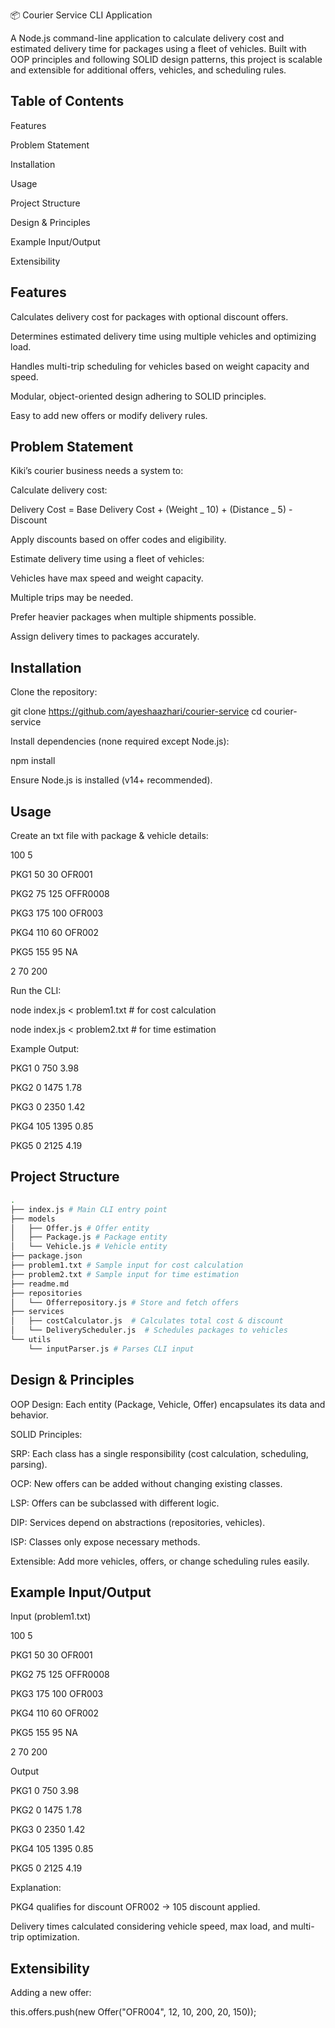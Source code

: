 📦 Courier Service CLI Application

A Node.js command-line application to calculate delivery cost and estimated delivery time for packages using a fleet of vehicles. Built with OOP principles and following SOLID design patterns, this project is scalable and extensible for additional offers, vehicles, and scheduling rules.

## Table of Contents

Features

Problem Statement

Installation

Usage

Project Structure

Design & Principles

Example Input/Output

Extensibility

## Features

Calculates delivery cost for packages with optional discount offers.

Determines estimated delivery time using multiple vehicles and optimizing load.

Handles multi-trip scheduling for vehicles based on weight capacity and speed.

Modular, object-oriented design adhering to SOLID principles.

Easy to add new offers or modify delivery rules.

## Problem Statement

Kiki’s courier business needs a system to:

Calculate delivery cost:

Delivery Cost = Base Delivery Cost + (Weight _ 10) + (Distance _ 5) - Discount

Apply discounts based on offer codes and eligibility.

Estimate delivery time using a fleet of vehicles:

Vehicles have max speed and weight capacity.

Multiple trips may be needed.

Prefer heavier packages when multiple shipments possible.

Assign delivery times to packages accurately.

## Installation

Clone the repository:


git clone https://github.com/ayeshaazhari/courier-service
cd courier-service

Install dependencies (none required except Node.js):

npm install

Ensure Node.js is installed (v14+ recommended).

## Usage

Create an txt file with package & vehicle details:

100 5

PKG1 50 30 OFR001

PKG2 75 125 OFFR0008

PKG3 175 100 OFR003

PKG4 110 60 OFR002

PKG5 155 95 NA

2 70 200

Run the CLI:

node index.js < problem1.txt  # for cost calculation

node index.js < problem2.txt  # for time estimation

Example Output:

PKG1 0 750 3.98

PKG2 0 1475 1.78

PKG3 0 2350 1.42

PKG4 105 1395 0.85

PKG5 0 2125 4.19

## Project Structure
```bash
.
├── index.js # Main CLI entry point
├── models
│   ├── Offer.js # Offer entity
│   ├── Package.js # Package entity
│   └── Vehicle.js # Vehicle entity
├── package.json
├── problem1.txt # Sample input for cost calculation
├── problem2.txt # Sample input for time estimation
├── readme.md
├── repositories
│   └── Offerrepository.js # Store and fetch offers
├── services
│   ├── costCalculator.js  # Calculates total cost & discount
│   └── DeliveryScheduler.js  # Schedules packages to vehicles
└── utils
    └── inputParser.js # Parses CLI input

```
## Design & Principles

OOP Design: Each entity (Package, Vehicle, Offer) encapsulates its data and behavior.

SOLID Principles:

SRP: Each class has a single responsibility (cost calculation, scheduling, parsing).

OCP: New offers can be added without changing existing classes.

LSP: Offers can be subclassed with different logic.

DIP: Services depend on abstractions (repositories, vehicles).

ISP: Classes only expose necessary methods.

Extensible: Add more vehicles, offers, or change scheduling rules easily.

## Example Input/Output

Input (problem1.txt)

100 5

PKG1 50 30 OFR001

PKG2 75 125 OFFR0008

PKG3 175 100 OFR003

PKG4 110 60 OFR002

PKG5 155 95 NA

2 70 200

Output

PKG1 0 750 3.98

PKG2 0 1475 1.78

PKG3 0 2350 1.42

PKG4 105 1395 0.85

PKG5 0 2125 4.19

Explanation:

PKG4 qualifies for discount OFR002 → 105 discount applied.

Delivery times calculated considering vehicle speed, max load, and multi-trip optimization.

## Extensibility

Adding a new offer:

this.offers.push(new Offer("OFR004", 12, 10, 200, 20, 150));
